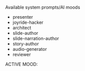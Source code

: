 Available system prompts/AI moods

- presenter
- joyride-hacker
- architect
- slide-author
- slide-narration-author
- story-author
- audio-generator
- reviewer

ACTIVE MOOD: